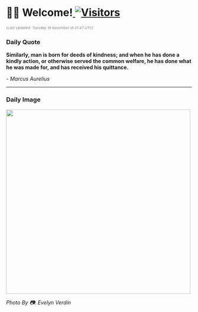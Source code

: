 <h1>👋🏽 Welcome!<a href="https://github.com/OmitNomis/"> <img src="https://visitor-badge.laobi.icu/badge?page_id=OmitNomis" alt="Visitors"></a></h1>

<i><p style="font-size: 0.6rem; color:gray">(Last Updated: Tuesday 19 November at 01:47 UTC)</p></i>

<h3> Daily Quote </h3>
<b><p>Similarly, man is born for deeds of kindness; and when he has done a kindly action, or otherwise served the common welfare, he has done what he was made for, and has received his quittance.</p></b>
<i><caption style="font-size: 0.8rem; color:gray;">- Marcus Aurelius</caption></i>


<hr>

<h3>Daily Image</h3>
<a href="https://images.unsplash.com/photo-1722259829879-6540031df3de?crop=entropy&cs=srgb&fm=jpg&ixid=M3w2MjM3MzF8MHwxfHJhbmRvbXx8fHx8fHx8fDE3MzE5ODA4NjZ8&ixlib=rb-4.0.3&q=85" target="_blank"><img style="height:500px;" src=https://images.unsplash.com/photo-1722259829879-6540031df3de?crop=entropy&cs=srgb&fm=jpg&ixid=M3w2MjM3MzF8MHwxfHJhbmRvbXx8fHx8fHx8fDE3MzE5ODA4NjZ8&ixlib=rb-4.0.3&q=85"/></a>

<i><caption style="font-size: 0.8rem; color:gray;"> Photo By 📷: Evelyn Verdín</caption></i>

